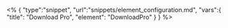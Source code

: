 <% {
	"type":"snippet", "url":"snippets/element_configuration.md", "vars":{
		"title": "Download Pro",
		"element": "DownloadPro"
	}
} %>